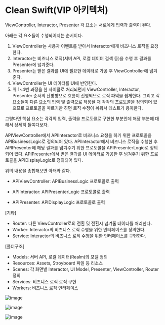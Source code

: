 # Clean Swift(VIP 아키텍처)
ViewController, Interactor, Presenter 각 요소는 서로에게 입력과 출력이 된다.

아래는 각 요소들이 수행되어지는 순서이다.
  
1. ViewController는 사용자 이벤트를 받아서 Interactor에게 비즈니스 로직을 요청한다.
2. Interactor는 비즈니스 로직(서버 API, 로컬 데이터 검색 등)을 수행 후 결과를 Presenter에 넘겨준다.
3. Presenter는 받은 결과를 UI에 필요한 데이터로 가공 후 ViewController에 넘겨준다.
4. ViewController는 UI 데이터를 UI에 반영한다.
5. 위 1~4번 과정을 한 사이클로 처리되면서 ViewController, Interactor, Presenter 순서의 단방향으로 흐름이
   진행되므로 로직 파악을 쉽게한다.
   그리고 각 요소들이 다른 요소의 입력 및 출력으로 작용될 때 각각의 프로토콜을 정의되어 있으므로
   프로토콜을 따르기만 하면 로직 수정이 쉬워서 테스트가 용이한다.

그렇다면 핵심 요소는 각각의 입력, 출력을 프로토콜로 구현한 부분인데 해당 부분에 대해서 상세히 들여다보자.

APIViewController에서 APIInteractor로 비즈니스 요청을 하기 위한 프로토콜을 APIBusinessLogic로 정의되어 있다.
APIInteractor에서 비즈니스 로직을 수행한 후 APIPresenter에 해당 결과를 넘겨주기 위한 프로토콜을 APIPresenterLogic로 정의되어 있다.
APIPresenter에서 받은 결과를 UI 데이터로 가공한 후 넘겨주기 위한 프로토콜을 APIDisplayLogic로 정의되어 있다.

위의 내용을 종합해보면 아래와 같다.

- APIViewController: APIBusinessLogic 프로토콜로 출력

- APIInteractor: APIPresenterLogic 프로토콜로 출력

- APIPresenter: APIDisplayLogic 프로토콜로 출력

[기타]
- Router: 다른 ViewController로의 전환 및 전환시 넘겨줄 데이터를 처리한다.
- Worker: Interactor의 비즈니스 로직 수행을 위한 인터페이스를 정의한다.
- Service: Interactor의 비즈니스 로직 수행을 위한 인터페이스를 구현한다.


[폴더구조]
- Models: 서버 API, 로컬 데이터(Realm)의 모델 정의
- Resources: Assets, Stroyboard 파일 등 리소스
- Scenes: 각 화면별 Interactor, UI Model, Presenter, ViewController, Router 정의
- Services: 비즈니스 로직 로직 구현
- Workers: 비즈니스 로직 인터페이스


![image](https://github.com/user-attachments/assets/270e24bc-921e-4f96-aa59-76d7035a5930)

![image](https://github.com/user-attachments/assets/b7e408ff-5866-4ef8-843c-3ba544ffb7f7)

![image](https://github.com/user-attachments/assets/690daa7f-4658-4da1-927e-606a64e620be)







